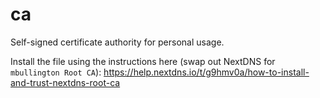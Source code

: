 # ca

Self-signed certificate authority for personal usage.

Install the file using the instructions here (swap out NextDNS for `mbullington Root CA`): https://help.nextdns.io/t/g9hmv0a/how-to-install-and-trust-nextdns-root-ca
